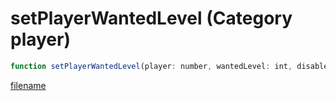 # setPlayerWantedLevel (Category player)

```js
function setPlayerWantedLevel(player: number, wantedLevel: int, disableNoMission: boolean): void
```

[filename](setPlayerWantedLevel_m.md ':include')